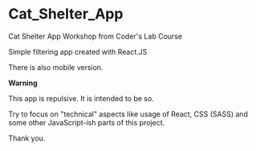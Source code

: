 # Cat_Shelter_App
Cat Shelter App Workshop from Coder's Lab Course

Simple filtering app created with React.JS

There is also mobile version.

<strong> Warning </strong>
<p>This app is repulsive. It is intended to be so. </p>

Try to focus on "technical" aspects like usage of React, CSS (SASS) and some other JavaScript-ish parts of this project.

Thank you.
